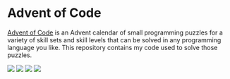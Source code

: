 # Advent of Code 

[Advent of Code](https://adventofcode.com) is an Advent calendar of small programming puzzles for a variety of skill sets and skill levels that can be solved in any programming language you like. This repository contains my code used to solve those puzzles.

![](https://img.shields.io/badge/advent_of_code-2023-FC4C02?logo=adventofcode)
![](https://img.shields.io/badge/days%20completed-21-FC4C02)
![](https://img.shields.io/badge/days%20partially%20completed-3-FC4C02)
![](https://img.shields.io/badge/stars%20⭐-45-FC4C02)
